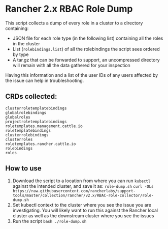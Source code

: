 # Rancher 2.x RBAC Role Dump
This script collects a dump of every role in a cluster to a directory containing:
- JSON file for each role type (in the following list) containing all the roles in the cluster
- List (`rolebindings.list`) of all the rolebindings the script sees ordered by type
- A tar.gz that can be forwarded to support, an uncompressed directory will remain with all the data gathered for your inspection

Having this information and a list of the user IDs of any users affected by the issue can help in troubleshooting.

## CRDs collected:
```
clusterroletemplatebindings
globalrolebindings
globalroles
projectroletemplatebindings
roletemplates.management.cattle.io
roletemplatebindings
clusterrolebindings
clusterroles
roletemplates.rancher.cattle.io
rolebindings
roles
```

## How to use
1. Download the script to a location from where you can run `kubectl` against the intended cluster, and save it as: `role-dump.sh`
  `curl -OLs  https://raw.githubusercontent.com/rancherlabs/support-tools/master/collection/rancher/v2.x/RBAC-role-collector/role-dump.sh`
2. Set kubectl context to the cluster where you see the issue you are investigating.  You will likely want to run this against the Rancher local cluster as well as the downstream cluster where you see the issues
3. Run the script `bash ./role-dump.sh`
